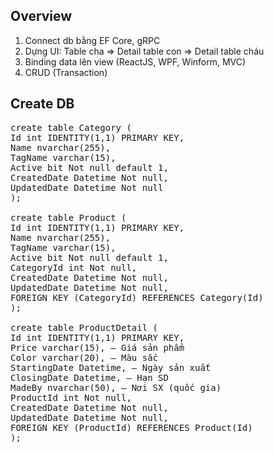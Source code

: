 ## Overview
1. Connect db bằng EF Core, gRPC
2. Dựng UI: Table cha => Detail table con => Detail table cháu
3. Binding data lên view (ReactJS, WPF, Winform, MVC)
4. CRUD (Transaction)

## Create DB
<pre>create table Category (
Id int IDENTITY(1,1) PRIMARY KEY,
Name nvarchar(255),
TagName varchar(15),
Active bit Not null default 1,
CreatedDate Datetime Not null,
UpdatedDate Datetime Not null
);

create table Product (
Id int IDENTITY(1,1) PRIMARY KEY,
Name nvarchar(255),
TagName varchar(15),
Active bit Not null default 1,
CategoryId int Not null,
CreatedDate Datetime Not null,
UpdatedDate Datetime Not null,
FOREIGN KEY (CategoryId) REFERENCES Category(Id)
);

create table ProductDetail (
Id int IDENTITY(1,1) PRIMARY KEY,
Price varchar(15), – Giá sản phẩm
Color varchar(20), – Màu sắc
StartingDate Datetime, – Ngày sản xuất
ClosingDate Datetime, – Hạn SD
MadeBy nvarchar(50), – Nơi SX (quốc gia)
ProductId int Not null,
CreatedDate Datetime Not null,
UpdatedDate Datetime Not null,
FOREIGN KEY (ProductId) REFERENCES Product(Id)
);
</pre>

